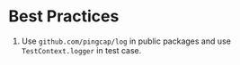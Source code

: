 # Best Practices

1. Use `github.com/pingcap/log` in public packages and use `TestContext.logger` in test case.